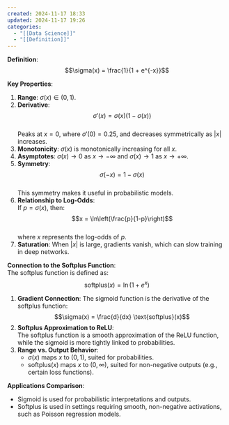 ```yaml
---
created: 2024-11-17 18:33
updated: 2024-11-17 19:26
categories:
  - "[[Data Science]]"
  - "[[Definition]]"
---
```

**Definition**:  
$$\sigma(x) = \frac{1}{1 + e^{-x}}$$  

**Key Properties**:  
1. **Range**: $\sigma(x) \in (0, 1)$.  
2. **Derivative**:  
   $$\sigma'(x) = \sigma(x)(1 - \sigma(x))$$  
   Peaks at $x = 0$, where $\sigma'(0) = 0.25$, and decreases symmetrically as $|x|$ increases.  
3. **Monotonicity**: $\sigma(x)$ is monotonically increasing for all $x$.  
4. **Asymptotes**: $\sigma(x) \to 0$ as $x \to -\infty$ and $\sigma(x) \to 1$ as $x \to +\infty$.  
5. **Symmetry**:  
   $$\sigma(-x) = 1 - \sigma(x)$$  
   This symmetry makes it useful in probabilistic models.  
6. **Relationship to Log-Odds**:  
   If $p = \sigma(x)$, then:  
   $$x = \ln\left(\frac{p}{1-p}\right)$$  
   where $x$ represents the log-odds of $p$.  
7. **Saturation**: When $|x|$ is large, gradients vanish, which can slow training in deep networks.  

**Connection to the Softplus Function**:  
The softplus function is defined as:  
$$\text{softplus}(x) = \ln(1 + e^x)$$  

1. **Gradient Connection**: The sigmoid function is the derivative of the softplus function:  
   $$\sigma(x) = \frac{d}{dx} \text{softplus}(x)$$  
2. **Softplus Approximation to ReLU**:  
   The softplus function is a smooth approximation of the ReLU function, while the sigmoid is more tightly linked to probabilities.  
3. **Range vs. Output Behavior**:  
   - $\sigma(x)$ maps $x$ to $(0, 1)$, suited for probabilities.  
   - $\text{softplus}(x)$ maps $x$ to $(0, \infty)$, suited for non-negative outputs (e.g., certain loss functions).  

**Applications Comparison**:  
- Sigmoid is used for probabilistic interpretations and outputs.  
- Softplus is used in settings requiring smooth, non-negative activations, such as Poisson regression models.  